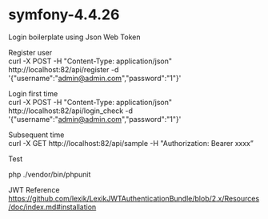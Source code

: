 # symfony-4.4.26

Login boilerplate using Json Web Token


Register user<br />
curl -X POST -H "Content-Type: application/json" http://localhost:82/api/register -d '{"username":"admin@admin.com","password":"1"}'


Login first time<br />
curl -X POST -H "Content-Type: application/json" http://localhost:82/api/login_check -d '{"username":"admin@admin.com","password":"1"}'

Subsequent time<br />
curl -X  GET  http://localhost:82/api/sample -H "Authorization: Bearer  xxxx”


Test 

php ./vendor/bin/phpunit


JWT Reference
https://github.com/lexik/LexikJWTAuthenticationBundle/blob/2.x/Resources/doc/index.md#installation
